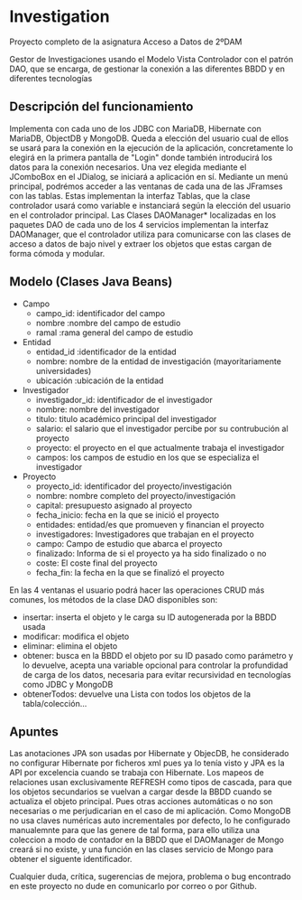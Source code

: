 # Investigation
Proyecto completo de la asignatura Acceso a Datos de 2ºDAM 

Gestor de Investigaciones usando el Modelo Vista Controlador con el patrón DAO, que se encarga, de gestionar la conexión a las diferentes BBDD y en diferentes tecnologías

## Descripción del funcionamiento

Implementa con cada uno de los JDBC con MariaDB, Hibernate con MariaDB, ObjectDB y MongoDB. 
Queda a elección del usuario cual de ellos se usará para la conexión en la ejecución de la aplicación, concretamente lo elegirá en la primera pantalla de "Login" donde también introducirá los datos para la conexión necesarios.
Una vez elegida mediante el JComboBox en el JDialog, se iniciará a aplicación en sí.
Mediante un menú principal, podrémos acceder a las ventanas de cada una de las JFramses con las tablas. Estas implementan la interfaz Tablas, que la clase controlador usará como variable e instanciará según la elección del usuario en el controlador principal.
Las Clases DAOManager* localizadas en los paquetes DAO de cada uno de los 4 servicios implementan la interfaz DAOManager, que el controlador utiliza para comunicarse con las clases de acceso a datos de bajo nivel y extraer los objetos que estas cargan de forma cómoda y modular. 

## Modelo (Clases Java Beans)

- Campo
    - campo_id: identificador del campo
    - nombre :nombre del campo de estudio
    - ramal :rama general del campo de estudio
- Entidad
    - entidad_id :identificador de la entidad
    - nombre: nombre de la entidad de investigación (mayoritariamente universidades)
    - ubicación :ubicación de la entidad
- Investigador
    - investigador_id: identificador de el investigador
    - nombre: nombre del investigador
    - titulo: titulo académico principal del investigador
    - salario: el salario que el investigador percibe por su contrubución al proyecto
    - proyecto: el proyecto en el que actualmente trabaja el investigador
    - campos: los campos de estudio en los que se especializa el investigador
- Proyecto
    - proyecto_id: identificador del proyecto/investigación
    - nombre: nombre completo del proyecto/investigación
    - capital: presupuesto asignado al proyecto
    - fecha_inicio: fecha en la que se inició el proyecto
    - entidades: entidad/es que promueven y financian el proyecto
    - investigadores: Investigadores que trabajan en el proyecto
    - campo: Campo de estudio que abarca el proyecto
    - finalizado: Informa de si el proyecto ya ha sido finalizado o no
    - coste: El coste final del proyecto
    - fecha_fin: la fecha en la que se finalizó el proyecto

En las 4 ventanas el usuario podrá hacer las operaciones CRUD más comunes, los métodos de la clase DAO disponibles son:
- insertar: inserta el objeto y le carga su ID autogenerada por la BBDD usada
- modificar: modifica el objeto 
- eliminar: elimina el objeto
- obtener: busca en la BBDD el objeto por su ID pasado como parámetro y lo devuelve, acepta una variable opcional para controlar la profundidad de carga de los datos, necesaria para evitar recursividad en tecnologías como JDBC y MongoDB
- obtenerTodos: devuelve una Lista con todos los objetos de la tabla/colección...

## Apuntes

Las anotaciones JPA son usadas por Hibernate y ObjecDB, he considerado no configurar Hibernate por ficheros xml pues ya lo tenía visto y JPA es la API por excelencia cuando se trabaja con Hibernate.
Los mapeos de relaciones usan exclusivamente REFRESH como tipos de cascada, para que los objetos secundarios se vuelvan a cargar desde la BBDD cuando se actualiza el objeto principal. Pues otras acciones automáticas o no son necesarias o me perjudicarian en el caso de mi aplicación.
Como MongoDB no usa claves numéricas auto incrementales por defecto, lo he configurado manualemnte para que las genere de tal forma, para ello utiliza una coleccion a modo de contador en la BBDD que el DAOManager de Mongo creará si no existe, y una función en las clases servicio de Mongo para obtener el siguente identificador.

Cualquier duda, crítica, sugerencias de mejora, problema o bug encontrado en este proyecto no dude en comunicarlo por correo o por Github.
